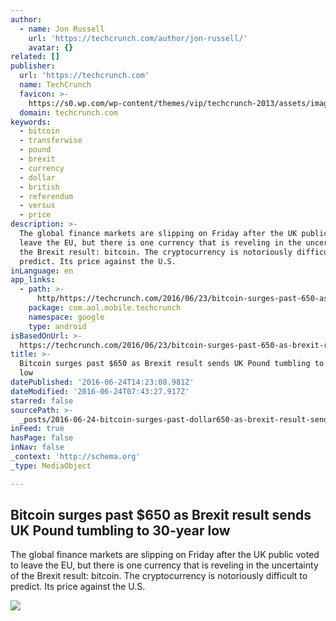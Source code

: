 ```yaml
---
author:
  - name: Jon Russell
    url: 'https://techcrunch.com/author/jon-russell/'
    avatar: {}
related: []
publisher:
  url: 'https://techcrunch.com'
  name: TechCrunch
  favicon: >-
    https://s0.wp.com/wp-content/themes/vip/techcrunch-2013/assets/images/favicon.ico
  domain: techcrunch.com
keywords:
  - bitcoin
  - transferwise
  - pound
  - brexit
  - currency
  - dollar
  - british
  - referendum
  - versus
  - price
description: >-
  The global finance markets are slipping on Friday after the UK public voted to
  leave the EU, but there is one currency that is reveling in the uncertainty of
  the Brexit result: bitcoin. The cryptocurrency is notoriously difficult to
  predict. Its price against the U.S.
inLanguage: en
app_links:
  - path: >-
      http/https://techcrunch.com/2016/06/23/bitcoin-surges-past-650-as-brexit-result-sends-uk-pound-tumbling-to-30-year-low/
    package: com.aol.mobile.techcrunch
    namespace: google
    type: android
isBasedOnUrl: >-
  https://techcrunch.com/2016/06/23/bitcoin-surges-past-650-as-brexit-result-sends-uk-pound-tumbling-to-30-year-low/
title: >-
  Bitcoin surges past $650 as Brexit result sends UK Pound tumbling to 30-year
  low
datePublished: '2016-06-24T14:23:08.981Z'
dateModified: '2016-06-24T07:43:27.917Z'
starred: false
sourcePath: >-
  _posts/2016-06-24-bitcoin-surges-past-dollar650-as-brexit-result-sends-uk-pound-tum.md
inFeed: true
hasPage: false
inNav: false
_context: 'http://schema.org'
_type: MediaObject

---
```

<article style=""><h1>Bitcoin surges past $650 as Brexit result sends UK Pound tumbling to 30-year low</h1><p>The global finance markets are slipping on Friday after the UK public voted to leave the EU, but there is one currency that is reveling in the uncertainty of the Brexit result: bitcoin. The cryptocurrency is notoriously difficult to predict. Its price against the U.S.</p><img src="https://tctechcrunch2011.files.wordpress.com/2016/06/photo-01-06-2016-15-52-27.jpg?w=764&amp;h=400&amp;crop=1" /></article>